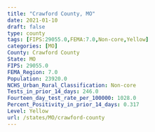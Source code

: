 ```yaml
---
title: "Crawford County, MO"
date: 2021-01-10
draft: false
type: county
tags: [FIPS:29055.0,FEMA:7.0,Non-core,Yellow]
categories: [MO]
County: Crawford County
State: MO
FIPS: 29055.0
FEMA_Region: 7.0
Population: 23920.0
NCHS_Urban_Rural_Classification: Non-core
Tests_in_prior_14_days: 246.0
Fourteen_day_test_rate_per_100000: 1028.0
Percent_Positivity_in_prior_14_days: 0.317
Level: Yellow
url: /states/MO/crawford-county
---
```



